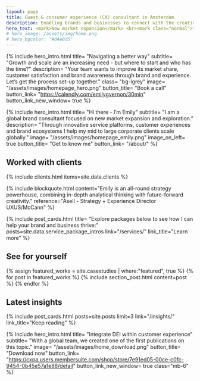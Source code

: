 ```yaml
---
layout: page
title: Guest & consumer experience (CX) consultant in Amsterdam
description: Enabling brands and businesses to connect with the creative class, millennials and Gen Z through captivating guest and customer experiences, IRL.
hero_text: <mark>New market expansion</mark> <br><mark class="normal">through brand innovation</mark> <br><mark>& customer experience</mark>
# hero_image: /assets/img/home.png
# hero_bgcolor: "#d4e8d5"
---
```


{% include hero_intro.html
title= "Navigating a better way"
subtitle= "Growth and scale are an increasing need - but where to start and who has the time?"
description= "Your team wants to improve its market share, customer satisfaction and brand awareness through brand and experience. Let’s get the process set-up together."
class= "bg-lgrey"
image= "/assets/images/homepage_hero.png"
button_title= "Book a call" button_link= "https://calendly.com/emilygvernon/30min"
button_link_new_window= true
%}

{% include hero_intro.html
title= "Hi there - I’m Emily"
subtitle= "I am a global brand consultant focused on new market expansion and exploration."
description= "Through innovative service platforms, customer experiences and brand ecosystems I help my mid to large corporate clients scale globally."
image= "/assets/images/homepage_emily.png"
image_on_left= true
button_title= "Get to know me" button_link= "/about/"
%}

## Worked with clients

{% include clients.html items=site.data.clients %}

{% include blockquote.html 
content="Emily is an all-round strategy powerhouse, combining in-depth analytical thinking with future-forward creativity." 
reference="Asell - Strategy + Experience Director UXUS/McCann"
%}

{% include post_cards.html
title= "Explore packages below to see how I can help your brand and business thrive:"
posts=site.data.service_package_intros 
link="/services/" link_title="Learn more"
%}

## See for yourself

{% assign featured_works = site.casestudies | where:"featured", true  %}
{% for post in featured_works %}
  {% include section_post.html content=post %}
{% endfor %}

## Latest insights

{% include post_cards.html posts=site.posts limit=3 link="/insights/" link_title="Keep reading" %}

{% include hero_intro.html
title= "Integrate DEI within customer experience"
subtitle= "With a global team, we created one of the first publications on this topic."
image= "/assets/images/home_download.png"
button_title= "Download now" button_link= "https://cxpa.users.membersuite.com/shop/store/7e91ed05-00ce-c0fc-9454-0b45e57a1e88/detail"
button_link_new_window= true
class="mb-6"
%}
